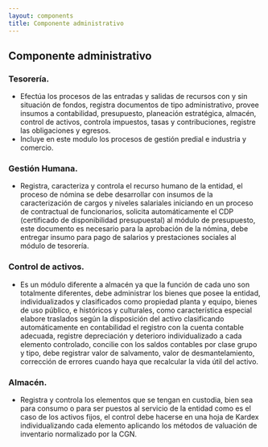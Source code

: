 ```yaml
---
layout: components
title: Componente administrativo
---
```


## Componente administrativo

### Tesorería.

- Efectúa los procesos de las entradas y salidas de recursos con y sin situación de fondos, registra documentos de tipo administrativo, provee insumos a contabilidad, presupuesto, planeación estratégica, almacén, control de activos, controla impuestos, tasas y contribuciones, registre las obligaciones y egresos.
- Incluye en este modulo los procesos de gestión predial e industria y comercio.

### Gestión Humana.
- Registra, caracteriza y controla el recurso humano de la entidad, el proceso de nómina se debe desarrollar con insumos de la caracterización de cargos y niveles salariales iniciando en un proceso de contractual de funcionarios, solicita automáticamente el CDP (certificado de disponibilidad presupuestal) al módulo de presupuesto, este documento es necesario para la aprobación de la nómina, debe entregar insumo para pago de salarios y prestaciones sociales al módulo de tesorería.

### Control de activos.
- Es un módulo diferente a almacén ya que la función de cada uno son totalmente diferentes, debe administrar los bienes que posee la entidad, individualizados y clasificados como propiedad planta y equipo, bienes de uso público, e históricos y culturales, como característica especial elabore traslados según la disposición del activo clasificando automáticamente en contabilidad el registro con la cuenta contable adecuada, registre depreciación y deterioro individualizado a cada elemento controlado, concilie con los saldos contables por clase grupo y tipo, debe registrar valor de salvamento, valor de desmantelamiento, corrección de errores cuando haya que recalcular la vida útil del activo.

### Almacén.
- Registra y controla los elementos que se tengan en custodia, bien sea para consumo o para ser puestos al servicio de la entidad como es el caso de los activos fijos, el control debe hacerse en una hoja de Kardex individualizando cada elemento aplicando los métodos de valuación de inventario normalizado por la CGN.

